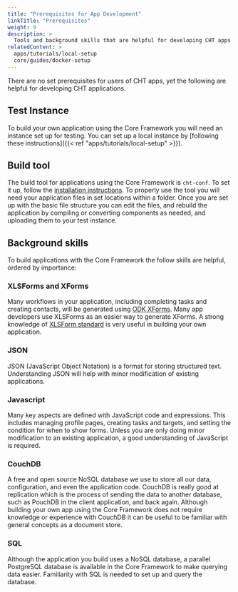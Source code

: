 ```yaml
---
title: "Prerequisites for App Development"
linkTitle: "Prerequisites"
weight: 9
description: >
  Tools and background skills that are helpful for developing CHT apps
relatedContent: > 
  apps/tutorials/local-setup
  core/guides/docker-setup
---
```

There are no set prerequisites for users of CHT apps, yet the following are helpful for developing CHT applications.

## Test Instance
To build your own application using the Core Framework you will need an instance set up for testing. You can set up a local instance by [following these instructions]({{< ref "apps/tutorials/local-setup" >}}).

## Build tool
The build tool for applications using the Core Framework is `cht-conf`. To set it up, follow the [installation instructions](https://github.com/medic/cht-conf/blob/master/README.md). To properly use the tool you will need your application files in set locations within a folder. Once you are set up with the basic file structure you can edit the files, and rebuild the application by compiling or converting components as needed, and uploading them to your test instance.

## Background skills
To build applications with the Core Framework the follow skills are helpful, ordered by importance:

### XLSForms and XForms
Many workflows in your application, including completing tasks and creating contacts, will be generated using [ODK XForms](https://opendatakit.github.io/xforms-spec/). Many app developers use XLSForms as an easier way to generate XForms. A strong knowledge of [XLSForm standard](http://xlsform.org/) is very useful in building your own application.

### JSON
JSON (JavaScript Object Notation) is a format for storing structured text. Understanding JSON will help with minor modification of existing applications.

### Javascript
Many key aspects are defined with JavaScript code and expressions. This includes managing profile pages, creating tasks and targets, and setting the condition for when to show forms. Unless you are only doing minor modification to an existing application, a good understanding of JavaScript is required.

### CouchDB
A free and open source NoSQL database we use to store all our data, configuration, and even the application code. CouchDB is really good at replication which is the process of sending the data to another database, such as PouchDB in the client application, and back again. Although building your own app using the Core Framework does not require knowledge or experience with CouchDB it can be useful to be familiar with general concepts as a document store.

### SQL
Although the application you build uses a NoSQL database, a parallel PostgreSQL database is available in the Core Framework to make querying data easier. Familiarity with SQL is needed to set up and query the database.
